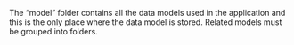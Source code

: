 The “model” folder contains all the data models used in the application and this is the only
 place where the data model is stored. Related models must be grouped into folders.